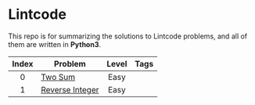 # Lintcode
This repo is for summarizing the solutions to Lintcode problems, and all of them are written in **Python3**.

|Index|Problem|Level|Tags|
|:---:|-------|:---:|:--:|
|0|[Two Sum](https://github.com/helloyuhan/LeetCode/blob/master/Easy/Reverse%20Integer.md)|Easy||
|1|[Reverse Integer](https://github.com/helloyuhan/LeetCode/blob/master/Easy/Reverse%20Integer.md)|Easy||
